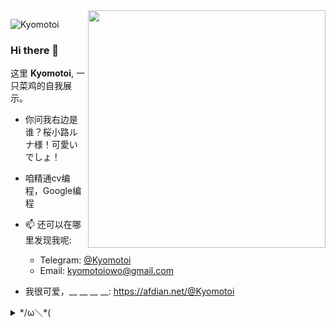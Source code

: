 <img align="right" src="https://cdn.jsdelivr.net/gh/Kyomotoi/Kyomotoi/LunaSakurakouji.png" width='380px'>

![Kyomotoi](https://count.getloli.com/get/@:kyomotoi?theme=rule34)

### Hi there 👋

这里 **Kyomotoi**, 一只菜鸡的自我展示。

- 你问我右边是谁？桜小路ルナ様！可愛いでしょ！

- 咱精通cv编程，Google编程

- 📫 还可以在哪里发现我呢: 
    - Telegram: [@Kyomotoi](https://t.me/Kyomotoi)
    - Email: <kyomotoiowo@gmail.com>
- 我很可爱，__ __ __ __: <https://afdian.net/@Kyomotoi>

<details markdown='1'><summary>*/ω＼*(</summary>
https://twitter.com/Kyomotoi1/status/1331631064670846977?s=20<br>
好欸！事蓮華！<br>
等啥？赶快follower阿————！！！
</details>
